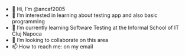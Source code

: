 - 👋 Hi, I’m @ancaf2005
- 👀 I’m interested in learning about testing app and also basic programming
- 🌱 I’m currently learning Software Testing at the Informal School of IT Cluj Napoca
- 💞️ I’m looking to collaborate on this area
- 📫 How to reach me: on my email

<!---
ancaf2005/ancaf2005 is a ✨ special ✨ repository because its `README.md` (this file) appears on your GitHub profile.
You can click the Preview link to take a look at your changes.
--->
